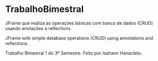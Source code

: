 # TrabalhoBimestral

JFrame que realiza as operações básicas com banco de dados (CRUD) usando anotações e reflections.

JFrame with simple database operations (CRUD) using annotations and reflections.


Trabalho Bimestral 1 do 3º Semestre.
Feito por Isahann Hanacleto.

